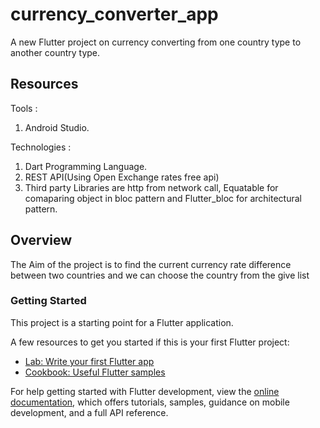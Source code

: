 # currency_converter_app

A new Flutter project on currency converting from one country type to another country type.

## Resources
Tools : 
1) Android Studio.
   
Technologies : 
1) Dart Programming Language.
2) REST API(Using Open Exchange rates free api)
3) Third party Libraries are http from network call, Equatable for comaparing object in bloc pattern and Flutter_bloc for architectural pattern.

## Overview
The Aim of the project is to find the current currency rate difference between two countries and we can choose the country from the give list

### Getting Started

This project is a starting point for a Flutter application.

A few resources to get you started if this is your first Flutter project:

- [Lab: Write your first Flutter app](https://docs.flutter.dev/get-started/codelab)
- [Cookbook: Useful Flutter samples](https://docs.flutter.dev/cookbook)

For help getting started with Flutter development, view the
[online documentation](https://docs.flutter.dev/), which offers tutorials,
samples, guidance on mobile development, and a full API reference.
